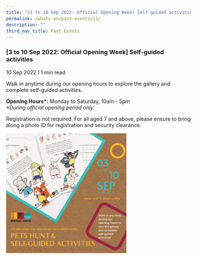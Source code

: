 ```yaml
---
title: "(3 to 10 Sep 2022: Official Opening Week) Self guided activities"
permalink: /whats-on/past-events/11/
description: ""
third_nav_title: Past Events
---
```

### **[3 to 10 Sep 2022: Official Opening Week] Self-guided activities**

10 Sep 2022 I 1 min read

Walk in anytime during our opening hours to explore the gallery and complete self-guided activities.

**Opening Hours\*:** Monday to Saturday, 10am - 5pm<br>
_\*During official opening period only._

Registration is not required. For all aged 7 and above, please ensure to bring along a photo ID for registration and security clearance.

<p><a href="">  
<img style="width:65%" src="/images/pastevent11.png">  
</a></p>